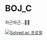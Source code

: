 # BOJ_C
차근차근...🐌🐌

[![Solved.ac
프로필](http://mazassumnida.wtf/api/v2/generate_badge?boj=koocheyun132)](https://solved.ac/koocheyun132)
